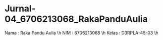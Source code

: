 # Jurnal-04_6706213068_RakaPanduAulia

Nama  : Raka Pandu Aulia \h
NIM   : 6706213068 \h
Kelas : D3RPLA-45-03 \h
